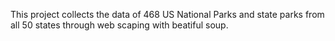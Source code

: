 This project collects the data of 468 US National Parks and state parks from all 50 states through web scaping with beatiful soup.
